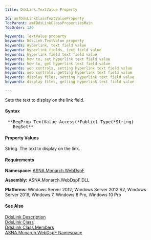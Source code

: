 ```yaml
---
title: DdsLink.TextValue Property

Id: amfDdsLinkClassTextValueProperty
TocParent: amfDdsLinkClassPropertiesMain
TocOrder: 120

keywords: TextValue property
keywords: DdsLink.TextValue property
keywords: Hyperlink, text field value
keywords: hyperlink fields, text field value
keywords: hyperlink field text field value
keywords: how to, set hyperlink text field value
keywords: how to, get hyperlink text field value
keywords: web controls, setting hyperlink text field value
keywords: web controls, getting hyperlink text field value
keywords: display files, setting hyperlink text field value
keywords: display files, getting hyperlink text field value

---
```


Sets the text to display on the link field.

#### Syntax
<pre class="prettyprint"> **BegProp TextValue Access(*Public) Type(*String)
   BegSet** </pre>

#### Property Values
String. The text to display on the link.

#### Requirements
**Namespace:** [ASNA.Monarch.WebDspF](amfWebDspFNamespace.html)

**Assembly:** ASNA.Monarch.WebDspF.DLL

**Platforms:** Windows Server 2012, Windows Server 2012 R2, Windows Server 2016, Windows 7, Windows 8 Pro, Windows 10 Pro

#### See Also
[DdsLink Description](amfUnderstandingLinks.html)<br /> [DdsLink Class](amfDdsLinkClass.html) <br clear="none" /> [DdsLink Class Members](amfDdsLinkClassMembers.html) <br clear="none" /> [ ASNA.Monarch.WebDspF Namespace](amfWebDspFNamespace.html) 
